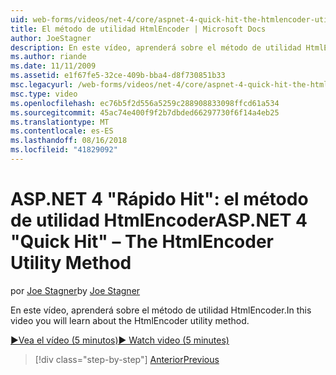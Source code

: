 ```yaml
---
uid: web-forms/videos/net-4/core/aspnet-4-quick-hit-the-htmlencoder-utility-method
title: El método de utilidad HtmlEncoder | Microsoft Docs
author: JoeStagner
description: En este vídeo, aprenderá sobre el método de utilidad HtmlEncoder.
ms.author: riande
ms.date: 11/11/2009
ms.assetid: e1f67fe5-32ce-409b-bba4-d8f730851b33
msc.legacyurl: /web-forms/videos/net-4/core/aspnet-4-quick-hit-the-htmlencoder-utility-method
msc.type: video
ms.openlocfilehash: ec76b5f2d556a5259c288908833098ffcd61a534
ms.sourcegitcommit: 45ac74e400f9f2b7dbded66297730f6f14a4eb25
ms.translationtype: MT
ms.contentlocale: es-ES
ms.lasthandoff: 08/16/2018
ms.locfileid: "41829092"
---
```

<a name="aspnet-4-quick-hit--the-htmlencoder-utility-method"></a><span data-ttu-id="f3fba-103">ASP.NET 4 "Rápido Hit": el método de utilidad HtmlEncoder</span><span class="sxs-lookup"><span data-stu-id="f3fba-103">ASP.NET 4 "Quick Hit" – The HtmlEncoder Utility Method</span></span>
====================
<span data-ttu-id="f3fba-104">por [Joe Stagner](https://github.com/JoeStagner)</span><span class="sxs-lookup"><span data-stu-id="f3fba-104">by [Joe Stagner](https://github.com/JoeStagner)</span></span>

<span data-ttu-id="f3fba-105">En este vídeo, aprenderá sobre el método de utilidad HtmlEncoder.</span><span class="sxs-lookup"><span data-stu-id="f3fba-105">In this video you will learn about the HtmlEncoder utility method.</span></span>

[<span data-ttu-id="f3fba-106">&#9654;Vea el vídeo (5 minutos)</span><span class="sxs-lookup"><span data-stu-id="f3fba-106">&#9654; Watch video (5 minutes)</span></span>](https://channel9.msdn.com/Blogs/ASP-NET-Site-Videos/aspnet-4-quick-hit-the-htmlencoder-utility-method)

> [!div class="step-by-step"]
> [<span data-ttu-id="f3fba-107">Anterior</span><span class="sxs-lookup"><span data-stu-id="f3fba-107">Previous</span></span>](aspnet-4-quick-hit-predictable-client-ids.md)
